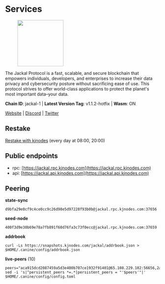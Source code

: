 # Services

<figure><img src="https://raw.githubusercontent.com/kj89/testnet_manuals/main/pingpub/logos/jackal.png" width="150" alt=""><figcaption></figcaption></figure>

The Jackal Protocol is a fast, scalable, and secure blockchain that empowers  individuals, developers, and enterprises to increase their data privacy and  cybersecurity posture without sacrificing ease of use. This protocol strives  to offer world-class applications to protect the planet's most important data–your data.

**Chain ID**: jackal-1 | **Latest Version Tag**: v1.1.2-hotfix | **Wasm**: ON

[Website](https://jackalprotocol.com) | [Discord](https://discord.com/invite/5GKym3p6rj) | [Twitter](https://twitter.com/Jackal_Protocol)

## Restake

[Restake with kjnodes](https://restake.app/jackal/jklvaloper1tr3wm3mdkz0tda6t7vavqnn7fe2g4un0f67xmt) (every day at 08:00, 20:00)
## Public endpoints

* rpc: [https://jackal.rpc.kjnodes.com](https://jackal.rpc.kjnodes.com)
* api: [https://jackal.api.kjnodes.com](https://jackal.api.kjnodes.com)

## Peering

**state-sync**

```
d9bfa29e0cf9c4ce0cc9c26d98e5d97228f93b0b@jackal.rpc.kjnodes.com:37656
```

**seed-node**

```
400f3d9e30b69e78a7fb891f60d76fa3c73f0ecc@jackal.rpc.kjnodes.com:37659
```

**addrbook**
```
curl -Ls https://snapshots.kjnodes.com/jackal/addrbook.json > $HOME/.canine/config/addrbook.json
```

**live-peers** (10)
```
peers="aca915dcd2087459a5d3e400b707ce1932f91401@65.108.229.102:56656,2a55d2e6cc5fa2dda8a484ab7d00f77f076d237f@141.95.47.216:26656,e08efc0b0e15e4d8eacf0f4ed5e52f6e9bdc312d@144.76.97.251:36156,170397e75ca2b0f4e9f3b1bb5d0d23f9b10f01c7@46.4.53.94:30565,4398bd773ac885b7365de3604eb487be10c54563@185.16.38.210:26906,e258f57604c59fc02d07b9669ae64f00bb45a20c@162.205.240.139:37656,d9bfa29e0cf9c4ce0cc9c26d98e5d97228f93b0b@65.109.88.38:37656,399068f8371dce4ae5d7cd7da2c965e765e68f4b@65.108.238.102:17556,72f98b8ac9af924c77f52cdc26a78e7728d4e19d@24.158.14.212:26656,0841db0ae5e5443905837e196d2e1ffd31f2e480@131.153.202.81:36656"
sed -i 's|^persistent_peers *=.*|persistent_peers = "'$peers'"|' $HOME/.canine/config/config.toml
```
